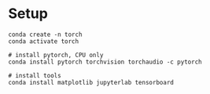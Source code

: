 
# Setup

    conda create -n torch
    conda activate torch

    # install pytorch, CPU only
    conda install pytorch torchvision torchaudio -c pytorch

    # install tools
    conda install matplotlib jupyterlab tensorboard
    


    
